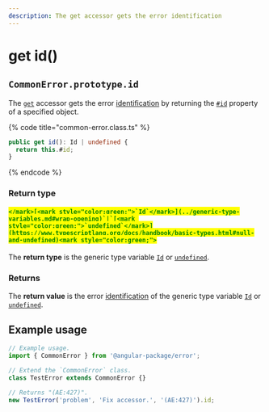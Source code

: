 ```yaml
---
description: The get accessor gets the error identification
---
```


# get id()

## `CommonError.prototype.id`

The [`get`](https://developer.mozilla.org/en-US/docs/Web/JavaScript/Reference/Functions/get) accessor gets the error [identification](../../getting-started/basic-concepts.md#identification) by returning the [`#id`](../properties/id.md) property of a specified object.

{% code title="common-error.class.ts" %}
```typescript
public get id(): Id | undefined {
  return this.#id;
}
```
{% endcode %}

### Return type

#### <mark style="color:green;">``</mark>[<mark style="color:green;">`Id`</mark>](../generic-type-variables.md#wrap-opening)`|`[<mark style="color:green;">`undefined`</mark>](https://www.typescriptlang.org/docs/handbook/basic-types.html#null-and-undefined)<mark style="color:green;">``</mark>

The **return type** is the generic type variable [`Id`](../generic-type-variables.md#wrap-opening) or [`undefined`](https://www.typescriptlang.org/docs/handbook/basic-types.html#null-and-undefined).

### Returns

The **return value** is the error [identification](../../getting-started/basic-concepts.md#identification) of the generic type variable [`Id`](../generic-type-variables.md#wrap-opening) or [`undefined`](https://developer.mozilla.org/en-US/docs/Web/JavaScript/Reference/Global\_Objects/undefined).

## Example usage

```typescript
// Example usage.
import { CommonError } from '@angular-package/error';

// Extend the `CommonError` class.
class TestError extends CommonError {}

// Returns "(AE:427)".
new TestError('problem', 'Fix accessor.', '(AE:427)').id;
```
